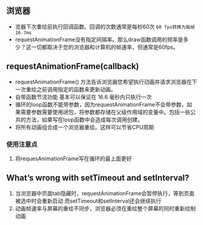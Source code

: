 ## 浏览器
* 览器下次重绘前执行回调函数。回调的次数通常是每秒60次 `60 fps转换为每帧16.7ms`
* requestAnimationFrame没有指定间隔率。那么draw函数调用的频率是多少？这一切都取决于您的浏览器和计算机的帧速率，但通常是60fps。
## requestAnimationFrame(callback) 
* requestAnimationFrame() 方法告诉浏览器您希望执行动画并请求浏览器在下一次重绘之前调用指定的函数来更新动画。
* 自带函数节流功能 基本可以保证在 16.6 毫秒内只执行一次
* 循环的loop函数不能带参数，因为requestAnimationFrame不会带参数，如果需要参数需要使用闭包，将参数都存储在父级作用域的变量中。包括一些公共的方法，如果写在loop函数中会造成每次调用创建。
* 将所有动画组合成一个浏览器重绘。这样可以节省CPU周期
### 使用注意点
1. 将requesAnimationFrame写在循环的最上面更好
## What’s wrong with setTimeout and setInterval?
1. 当浏览器中页面tab隐藏时，requestAnimationFrame会暂停执行，等到页面被选中时会重新启动 而setTimeout和setInterval还会继续执行
2. 动画帧速率与屏幕的重绘不同步，浏览器必须在重绘整个屏幕的同时重新绘制动画
